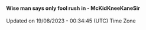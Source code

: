 #### Wise man says only fool rush in - McKidKneeKaneSir
Updated on 19/08/2023 - 00:34:45 (UTC) Time Zone
